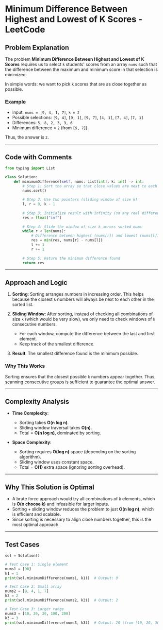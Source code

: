 # Minimum Difference Between Highest and Lowest of K Scores - LeetCode

## Problem Explanation

The problem **Minimum Difference Between Highest and Lowest of K Scores** requires us to select `k` students' scores from an array `nums` such that the difference between the maximum and minimum score in that selection is minimized.

In simple words: we want to pick `k` scores that are as close together as possible.

### Example

* Input: `nums = [9, 4, 1, 7]`, `k = 2`
* Possible selections: `[9, 4]`, `[9, 1]`, `[9, 7]`, `[4, 1]`, `[7, 4]`, `[7, 1]`
* Differences: `5, 8, 2, 3, 3, 6`
* Minimum difference = `2` (from `[9, 7]`).

Thus, the answer is `2`.

---

## Code with Comments

```python
from typing import List

class Solution:
    def minimumDifference(self, nums: List[int], k: int) -> int:
        # Step 1: Sort the array so that close values are next to each other
        nums.sort()
        
        # Step 2: Use two pointers (sliding window of size k)
        l, r = 0, k - 1
        
        # Step 3: Initialize result with infinity (so any real difference will be smaller)
        res = float("inf")
        
        # Step 4: Slide the window of size k across sorted nums
        while r < len(nums):
            # Difference between highest (nums[r]) and lowest (nums[l]) in current window
            res = min(res, nums[r] - nums[l])
            l += 1
            r += 1
        
        # Step 5: Return the minimum difference found
        return res
```

---

## Approach and Logic

1. **Sorting**: Sorting arranges numbers in increasing order. This helps because the closest `k` numbers will always be next to each other in the sorted list.

2. **Sliding Window**: After sorting, instead of checking all combinations of size `k` (which would be very slow), we only need to check windows of `k` consecutive numbers.

   * For each window, compute the difference between the last and first element.
   * Keep track of the smallest difference.

3. **Result**: The smallest difference found is the minimum possible.

### Why This Works

Sorting ensures that the closest possible `k` numbers appear together. Thus, scanning consecutive groups is sufficient to guarantee the optimal answer.

---

## Complexity Analysis

* **Time Complexity**:

  * Sorting takes **O(n log n)**.
  * Sliding window traversal takes **O(n)**.
  * Total = **O(n log n)**, dominated by sorting.

* **Space Complexity**:

  * Sorting requires **O(log n)** space (depending on the sorting algorithm).
  * Sliding window uses constant space.
  * Total = **O(1)** extra space (ignoring sorting overhead).

---

## Why This Solution is Optimal

* A brute force approach would try all combinations of `k` elements, which is **O(n choose k)** and infeasible for larger inputs.
* Sorting + sliding window reduces the problem to just **O(n log n)**, which is efficient and scalable.
* Since sorting is necessary to align close numbers together, this is the most optimal approach.

---

## Test Cases

```python
sol = Solution()

# Test Case 1: Single element
nums1 = [90]
k1 = 1
print(sol.minimumDifference(nums1, k1))  # Output: 0

# Test Case 2: Small array
nums2 = [9, 4, 1, 7]
k2 = 2
print(sol.minimumDifference(nums2, k2))  # Output: 2

# Test Case 3: Larger range
nums3 = [10, 20, 30, 100, 200]
k3 = 3
print(sol.minimumDifference(nums3, k3))  # Output: 20 (from [10, 20, 30])
```
